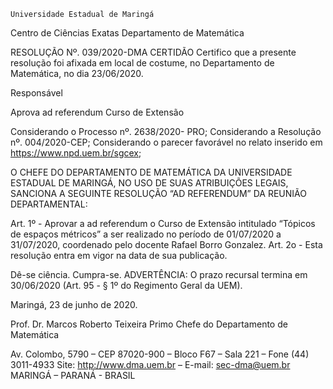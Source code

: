 	

	Universidade Estadual de Maringá
Centro de Ciências Exatas
Departamento de Matemática
	




RESOLUÇÃO Nº. 039/2020-DMA
	CERTIDÃO
Certifico que a presente resolução foi afixada em local de costume, no Departamento de Matemática, no dia 23/06/2020.



Responsável





Aprova ad referendum
           Curso de Extensão




Considerando o Processo nº. 2638/2020- PRO;
Considerando a Resolução nº. 004/2020-CEP;
Considerando o parecer favorável no relato inserido em https://www.npd.uem.br/sgcex;

O CHEFE DO DEPARTAMENTO DE MATEMÁTICA DA UNIVERSIDADE ESTADUAL DE MARINGÁ, NO USO DE SUAS ATRIBUIÇÕES LEGAIS, SANCIONA A SEGUINTE RESOLUÇÃO “AD REFERENDUM” DA REUNIÃO DEPARTAMENTAL:

Art. 1º - Aprovar a ad referendum o Curso de Extensão intitulado “Tópicos de espaços métricos” a ser realizado no período de 01/07/2020 a 31/07/2020, coordenado pelo docente  Rafael Borro Gonzalez. 
Art. 2o - Esta resolução entra em vigor na data de sua publicação.

Dê-se ciência.
Cumpra-se.
	ADVERTÊNCIA:
O prazo recursal termina em 30/06/2020 (Art. 95 - § 1º do Regimento Geral da UEM).



						
Maringá, 23 de junho de 2020.




Prof. Dr. Marcos Roberto Teixeira Primo
 Chefe do Departamento de Matemática

Av. Colombo, 5790 – CEP 87020-900 – Bloco F67 – Sala 221 – Fone (44) 3011-4933
Site: http://www.dma.uem.br – E-mail: sec-dma@uem.br
MARINGÁ – PARANÁ - BRASIL
